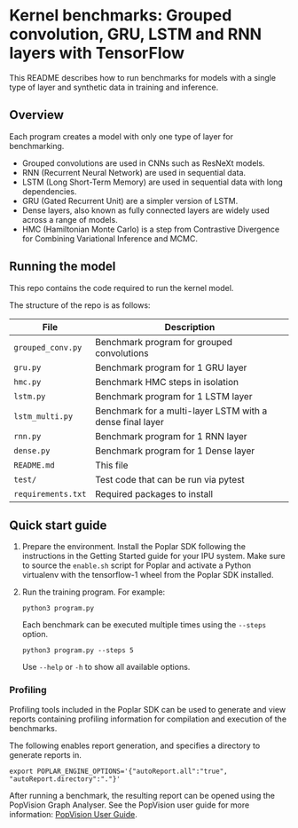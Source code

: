 # Kernel benchmarks: Grouped convolution, GRU, LSTM and RNN layers with TensorFlow

This README describes how to run benchmarks for models with a single type of layer and synthetic data in training and inference.

## Overview

Each program creates a model with only one type of layer for benchmarking.
* Grouped convolutions are used in CNNs such as ResNeXt models.
* RNN (Recurrent Neural Network) are used in sequential data.
* LSTM (Long Short-Term Memory) are used in sequential data with long dependencies.
* GRU (Gated Recurrent Unit) are a simpler version of LSTM.
* Dense layers, also known as fully connected layers are widely used across a range of models.
* HMC (Hamiltonian Monte Carlo) is a step from Contrastive Divergence for Combining Variational Inference and MCMC.

## Running the model

This repo contains the code required to run the kernel model.

The structure of the repo is as follows:

| File                                            | Description			                                                       |
| ----------------------------------------------- | ---------------------------------------------------------              |
| `grouped_conv.py`                               | Benchmark program for grouped convolutions                             |
| `gru.py`                                        | Benchmark program for 1 GRU layer                                      |
| `hmc.py`                                        | Benchmark HMC steps in isolation                                       |
| `lstm.py`                                       | Benchmark program for 1 LSTM layer                                     |
| `lstm_multi.py`                                 | Benchmark for a multi-layer LSTM with a dense final layer              |
| `rnn.py`                                        | Benchmark program for 1 RNN layer                                      |
| `dense.py`                                      | Benchmark program for 1 Dense layer                                    |
| `README.md`                                     | This file                                                              |
| `test/`                                         | Test code that can be run via pytest                                   |
| `requirements.txt`                              | Required packages to install                                           |

## Quick start guide

1. Prepare the environment. Install the Poplar SDK following the instructions
   in the Getting Started guide for your IPU system. Make sure to source the `enable.sh` 
   script for Poplar and activate a Python virtualenv with the tensorflow-1 wheel
   from the Poplar SDK installed.
2. Run the training program. For example:

   `python3 program.py`

   Each benchmark can be executed multiple times using the `--steps`
   option.

   `python3 program.py --steps 5`
   
   Use `--help` or `-h` to show all available options.


### Profiling

Profiling tools included in the Poplar SDK can be used to generate and view reports containing
profiling information for compilation and execution of the benchmarks.

The following enables report generation, and specifies a directory to generate reports in.

```
export POPLAR_ENGINE_OPTIONS='{"autoReport.all":"true", "autoReport.directory":"."}'
```

After running a benchmark, the resulting report can be opened using the PopVision Graph Analyser. 
See the PopVision user guide for more information:
[PopVision User Guide](https://docs.graphcore.ai/projects/graphcore-popvision-user-guide/en/latest/index.html).
